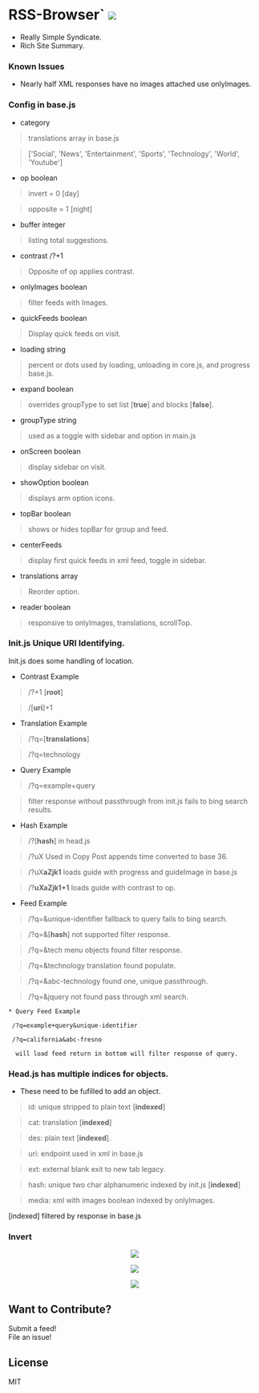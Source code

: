 # RSS-Browser` <img src='https://img.shields.io/github/license/acktic/acktic.github.io?style=social'>

  - Really Simple Syndicate.
  - Rich Site Summary.

### Known Issues

* Nearly half XML responses have no images attached use onlyImages.

### Config in base.js

* category
> translations array in base.js

>['Social', 'News', 'Entertainment', 'Sports', 'Technology', 'World', 'Youtube']


* op boolean<br>
> invert = 0 [day]

  > opposite = 1 [night]

* buffer integer
> listing total suggestions.

* contrast /?+1
> Opposite of op applies contrast.

* onlyImages boolean
> filter feeds with Images.

* quickFeeds boolean
> Display quick feeds on visit.

* loading string
> percent or dots used by loading, unloading in core.js, and progress base.js.

* expand boolean
> overrides groupType to set list [<b>true</b>] and blocks [<b>false</b>].

* groupType string
> used as a toggle with sidebar and option in main.js

* onScreen boolean
> display sidebar on visit.

* showOption boolean
> displays arm option icons.

* topBar boolean
>shows or hides topBar for group and feed.

* centerFeeds
> display first quick feeds in xml feed, toggle in sidebar.

* translations array
> Reorder option.

* reader boolean
> responsive to onlyImages, translations, scrollTop.


### Init.js Unique URI Identifying.

  Init.js does some handling of location.

  * Contrast Example
  > /?+1 [<b>root</b>]

  >  /[<b>uri</b>]+1

  * Translation Example
  > /?q=[<b>translations</b>]

  > /?q=technology

  * Query Example
  > /?q=example+query

  >  filter response without passthrough from init.js fails to bing search results.

  * Hash Example
  > /?[<b>hash</b>] in head.js

  > /?uX Used in Copy Post appends time converted to base 36.

  > /?uX<b>aZjk1</b> loads guide with progress and guideImage in base.js

  >  /?<b>uXaZjk1+1</b> loads guide with contrast to op.

  * Feed Example
  > /?q=&unique-identifier fallback to query fails to bing search.

  >/?q=&[<b>hash</b>] not supported filter response.

  >/?q=&tech menu objects found filter response.

  >/?q=&technology translation found populate.

  > /?q=&abc-technology found one, unique passthrough.

  > /?q=&jquery not found pass through xml search.<br>

    * Query Feed Example

     /?q=example+query&unique-identifier

     /?q=california&abc-fresno

      will load feed return in bottom will filter response of query.


### Head.js has multiple indices for objects.

  * These need to be fufilled to add an object.

  > id: unique stripped to plain text [<b>indexed</b>]

  > cat: translation [<b>indexed</b>]

  > des: plain text [<b>indexed</b>].

  > uri: endpoint used in xml in base.js

  > ext: external blank exit to new tab legacy.

  > hash: unique two char alphanumeric indexed by init.js [<b>indexed</b>]

  > media: xml with images boolean indexed by onlyImages.

 [indexed] filtered by response in base.js

### Invert

<p align='center'><img src='http://acktic.github.io/screenshots/invert.jpg'></p>

<p align='center'><img src='http://acktic.github.io/screenshots/air.jpg'></p>

<p align='center'><img src='http://acktic.github.io/screenshots/visual.jpg'></p>

Want to Contribute?
----

Submit a feed!<br>
File an issue!<br>

License
----

MIT
